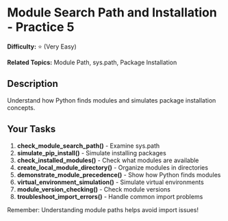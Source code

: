 # Module Search Path and Installation - Practice 5

**Difficulty:** ⭐ (Very Easy)

**Related Topics:** Module Path, sys.path, Package Installation

## Description

Understand how Python finds modules and simulates package installation concepts.

## Your Tasks

1. **check_module_search_path()** - Examine sys.path
2. **simulate_pip_install()** - Simulate installing packages
3. **check_installed_modules()** - Check what modules are available
4. **create_local_module_directory()** - Organize modules in directories
5. **demonstrate_module_precedence()** - Show how Python finds modules
6. **virtual_environment_simulation()** - Simulate virtual environments
7. **module_version_checking()** - Check module versions
8. **troubleshoot_import_errors()** - Handle common import problems

Remember: Understanding module paths helps avoid import issues!